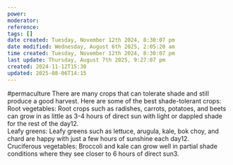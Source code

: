 ```yaml
---
power: 
moderator: 
reference: 
tags: []
date created: Tuesday, November 12th 2024, 8:30:07 pm
date modified: Wednesday, August 6th 2025, 2:05:20 am
time created: Tuesday, November 12th 2024, 8:30:07 pm
last update: Thursday, August 7th 2025, 9:27:07 pm
created: 2024-11-12T15:30
updated: 2025-08-06T14:15
---
```

#permaculture 
There are many crops that can tolerate shade and still produce a good harvest. Here are some of the best shade-tolerant crops:  
Root vegetables: Root crops such as radishes, carrots, potatoes, and beets can grow in as little as 3-4 hours of direct sun with light or dappled shade for the rest of the day12.  
Leafy greens: Leafy greens such as lettuce, arugula, kale, bok choy, and chard are happy with just a few hours of sunshine each day12.  
Cruciferous vegetables: Broccoli and kale can grow well in partial shade conditions where they see closer to 6 hours of direct sun3.